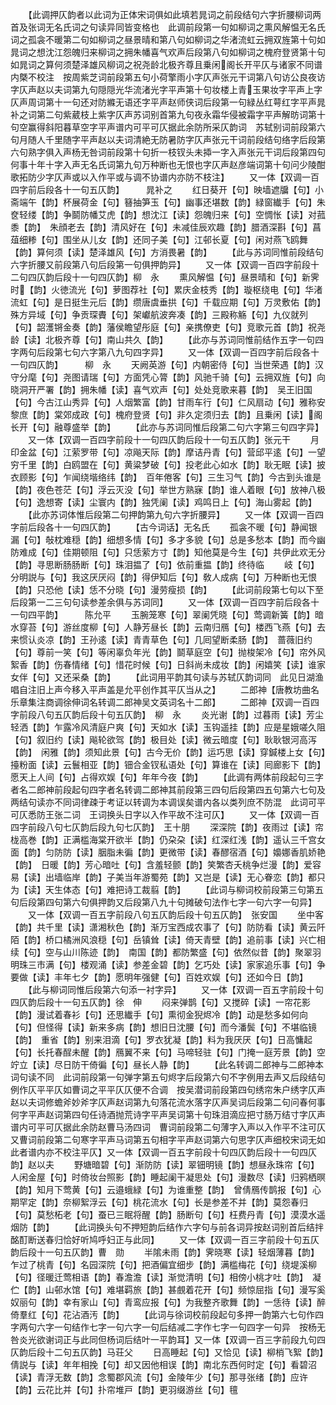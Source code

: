 <!-- { "loadSidebar": true } -->
　　【此调押仄韵者以此词为正体宋词俱如此填若晁词之前段结句六字折腰柳词两首及张词无名氏词之句读异同皆变格也　此调前段第一句如柳词之熏风解愠无名氏词之孤衾不暖第二句如柳词之昼景晴和第八句如柳词之华渚流虹云拥双旌第十句如晁词之想沈江怨魄归来柳词之拥朱幡喜气欢声后段第八句如柳词之槐府登贤第十句如晁词之算何须楚泽雄风柳词之祝尧龄北极齐尊且乗闲阁长开平仄与诸家不同谱内槩不校注　按周紫芝词前段第五句小荷擎雨小字仄声张元干词第八句访公良夜访字仄声赵以夫词第九句隠隠光华流渚光字平声第十句妆楼上青玉果妆字平声上字仄声周词第十一句还对防縧无语还字平声赵师侠词后段第一句緑丛红萼红字平声晁补之词第二句紫葳枝上紫字仄声苏词别首第九句夜永霜华侵被霜字平声解昉词第十句空赢得斜阳暮草空字平声谱内可平可仄据此余防所采仄韵词　苏轼别词前段第六句月随人千里随字平声赵以夫词清絶无防暑防字仄声张元干词前段结句络字后段第六句熟字俱入声杨无咎词前段第十句折一枝钗头未揷一字入声张元干词后段第四句何事十年十字入声无名氏词第九句万种断也无恨也字仄声赵彦端词第十句问少陵酣歌拓防少字仄声或以入作平或与调不协谱内亦防不枝注】
　　又一体【双调一百四字前后段各十一句五仄韵】　　　晁补之
　　红日葵开【句】映墙遮牖【句】小斋端午【韵】杯展荷金【句】簮抽笋玉【句】幽事还堪数【韵】緑窗纎手【句】朱奁轻缕【韵】争鬬防幡艾虎【韵】想沈江【读】怨魄归来【句】空惆怅【读】对菰黍【韵】　朱顔老去【韵】清风好在【句】未减佳辰欢趣【韵】腊酒深斟【句】菖葅细糁【句】围坐从儿女【韵】还同子美【句】江邨长夏【句】闲对燕飞鸥舞【韵】算何须【读】楚泽雄风【句】方消畏暑【韵】
　　【此与苏词同惟前段结句六字折腰又前段第八句后段第一句俱押韵异】
　　又一体【双调一百四字前段十二句四仄韵后段十一句四仄韵】柳　永
　　熏风解愠【句】昼景晴和【句】新霁时【韵】火徳流光【句】萝图荐社【句】累庆金枝秀【韵】璇枢绕电【句】华渚流虹【句】是日挺生元后【韵】缵唐虞垂拱【句】千载应期【句】万灵敷佑【韵】　殊方异域【句】争贡琛賮【句】架巘航波奔凑【韵】三殿称觞【句】九仪就列【句】韶濩锵金奏【韵】藩侯瞻望彤庭【句】亲携僚吏【句】竞歌元首【韵】祝尧龄【读】北极齐尊【句】南山共久【韵】
　　【此亦与苏词同惟前结作五字一句四字两句后段第七句六字第八九句四字异】
　　又一体【双调一百四字前后段各十一句四仄韵】　　　柳　永
　　天阙英游【句】内朝密侍【句】当世荣遇【韵】汉守分麾【句】尧图请瑞【句】方面凭心膂【韵】风驰千骑【句】云拥双旌【句】向晓洞开严署【韵】拥朱幡【读】喜气欢声【句】处处竞歌来暮【韵】　吴王旧国【句】今古江山秀异【句】人烟繁富【韵】甘雨车行【句】仁风扇动【句】雅称安黎庶【韵】棠郊成政【句】槐府登贤【句】非久定须归去【韵】且乗闲【读】阁长开【句】融尊盛举【韵】
　　【此亦与苏词同惟后段第二句六字第三句四字异】
　　又一体【双调一百四字前段十一句四仄韵后段十一句五仄韵】张元干
　　月印金盆【句】江萦罗带【句】凉飚天际【韵】摩诘丹青【句】营邱平逺【句】一望穷千里【韵】白鸥盟在【句】黄粱梦破【句】投老此心如水【韵】耿无眠【读】披衣顾影【句】乍闻绕堦络纬【韵】　百年倦客【句】三生习气【韵】今古到头谁是【韵】夜色苍茫【句】浮云灭没【句】举世方熟寐【韵】谁人着眼【句】放神八极【句】逸想寄【读】尘寰内【韵】独凭阑【读】鸡鸣日上【句】海山雾起【韵】
　　【此亦苏词体惟后段第二句押韵第九句六字折腰异】
　　又一体【双调一百四字前后段各十一句四仄韵】
　　【古今词话】无名氏
　　孤衾不暖【句】静闻银漏【句】敧枕难穏【韵】细想多情【句】多才多貌【句】总是多愁本【韵】而今幽防难成【句】佳期顿阻【句】只恁萦方寸【韵】知他莫是今生【句】共伊此欢无分【韵】寻思断肠肠断【句】珠泪揾了【句】依前重揾【韵】终待临
　　岐【句】分明説与【句】我这厌厌闷【韵】得伊知后【句】敎人成病【句】万种断也无恨【韵】只恐他【读】恁不分晓【句】漫劳瘦损【韵】
　　【此词前段第七句以下至后段第一二三句句读参差余俱与苏词同】
　　又一体【双调一百四字前后段各十一句四平韵】　　　陈允平
　　玉腕笼寒【句】翠阑凭晓【句】莺调新簧【韵】暗水穿苔【句】游丝度柳【句】人静芳昼长【韵】云南归鴈【句】楼西飞燕【句】去来惯认炎凉【韵】王孙逺【读】青青草色【句】几囘望断柔肠【韵】　蔷薇旧约【句】尊前一笑【句】等闲辜负年光【韵】鬬草庭空【句】抛梭架冷【句】帘外风絮香【韵】伤春情绪【句】惜花时候【句】日斜尚未成妆【韵】闲嬉笑【读】谁家女伴【句】又还采桑【韵】
　　【此词用平韵其句读与苏轼仄韵词同　此见日湖渔唱自注旧上声今移入平声盖是允平创作其平仄当从之】
　　二郎神【唐教坊曲名乐章集注商调徐伸词名转调二郎神吴文英词名十二郎】
　　二郎神【双调一百四字前段八句五仄韵后段十句五仄韵】　柳　永
　　炎光谢【韵】过暮雨【读】芳尘轻洒【韵】乍露冷风清庭户爽【句】天如水【读】玉钩遥挂【韵】应是星娥嗟久阻【句】叙旧约【读】飚轮欲驾【韵】极目处【读】微云暗度【句】耿耿银河高泻【韵】　闲雅【韵】须知此景【句】古今无价【韵】运巧思【读】穿鍼楼上女【句】擡粉面【读】云鬟相亚【韵】钿合金钗私语处【句】算谁在【读】囘廊影下【韵】愿天上人间【句】占得欢娱【句】年年今夜【韵】
　　【此调有两体前段起句三字者名二郎神前段起句四字者名转调二郎神其前段第三四句后段第四五句第六七句及两结句读亦不同词律疎于考证以转调为本调误矣谱内各以类列庶不防混　此词可平可仄悉防王张二词　王词换头日字以入作平故不注可仄】
　　又一体【双调一百四字前段八句七仄韵后段九句七仄韵】　王十朋
　　深深院【韵】夜雨过【读】帘栊高巻【韵】正满槛海棠开欲半【韵】仍朶朶【读】红深红浅【韵】遥认三千宫女面【韵】匀防防【读】胭脂未徧【韵】更微带【读】春醪宿酒【句】嬝娜香肌娇艳【韵】　日暖【韵】芳心暗吐【句】含羞轻颤【韵】笑繁杏夭桃争烂漫【韵】爱容易【读】出墙临岸【韵】子美当年游蜀苑【韵】又岂是【读】无心眷恋【韵】都只为【读】天生体态【句】难把诗工裁翦【韵】
　　【此词与柳词校前段第三句第五句后段第四句第六句俱押韵又后段第八九十句摊破句法作七字一句六字一句异】
　　又一体【双调一百五字前段八句五仄韵后段十句五仄韵】　张安国
　　坐中客【韵】共千里【读】潇湘秋色【韵】渐万宝西成农事了【句】防防看【读】黄云阡陌【韵】桥口橘洲风浪穏【句】岳镇耸【读】倚天青壁【韵】追前事【读】兴亡相续【句】空与山川陈迹【韵】　南国【韵】都防繁盛【句】依然似昔【韵】聚翠羽明珠三市满【句】楼观涌【读】参差金碧【韵】乞巧处【读】家家追乐事【句】争要做【读】丰年七夕【韵】愿明年强健【句】百姓欢娱【句】还如今日【韵】
　　【此与柳词同惟后段第六句添一衬字异】
　　又一体【双调一百五字前段十句四仄韵后段十一句五仄韵】徐　伸
　　闷来弹鹊【句】又搅碎【读】一帘花影【韵】漫试着春衫【句】还思纎手【句】熏彻金猊烬冷【韵】动是愁多如何向【句】但怪得【读】新来多病【韵】想旧日沈腰【句】而今潘鬓【句】不堪临镜【韵】　重省【韵】别来泪滴【句】罗衣犹凝【韵】料为我厌厌【句】日高慵起【句】长托春酲未醒【韵】鴈翼不来【句】马啼轻驻【句】门掩一庭芳景【韵】空竚立【读】尽日防干倚徧【句】昼长人静【韵】
　　【此名转调二郎神与二郎神本词句读不同　此词前段第一句弹字第五句烬字后段第六句不字例用去声又后段结句例作仄平平仄如曹词之平平仄仄便不合调　按吴潜词前段第四句绣帘朱户绣字仄声赵以夫词修蟾斧妙斧字仄声赵词第九句落花流水落字仄声吴词后段第二句问春何事何字平声赵词第四句任诗酒抛荒诗字平声吴词第十句珠泪滴应把寸肠万结寸字仄声谱内可平可仄据此余防赵曹马汤四词　曹词前段第二句薄字入声以入作平不注可仄又曹词前段第二句寒字平声马词第五句相字平声赵词第六句思字仄声细校宋词无如此者谱内亦不校注平仄】又一体【双调一百五字前段十句四仄韵后段十一句四仄韵】赵以夫
　　野塘暗碧【句】渐防防【读】翠钿明镜【韵】想昼永珠帘【句】人闲金屋【句】时倚妆台照影【韵】睡起阑干凝思处【句】漫数尽【读】归鸦栖暝【韵】知月下莺黄【句】云邉蛾緑【句】为谁重整【韵】　曾倩鴈传鹊报【句】心期罕定【韵】奈柳絮浮云【句】桃花流水【句】长是参差不并【韵】莫怨春归【句】莫愁柘老【句】蚕已三眠将醒【韵】肠断句【句】枉费丹青【句】漠漠水遥烟防【韵】
　　【此词换头句不押短韵后结作六字句与前各词异按赵词别首后结拌酩酊断送春归恰好听鸠呼妇正与此同】
　　又一体【双调一百三字前段十句五仄韵后段十一句五仄韵】曹　勋
　　半隂未雨【韵】霁晓寒【读】轻烟薄暮【韵】乍过了桃青【句】名园深院【句】把酒偏宜细步【韵】满槛梅花【句】绕堤溪柳【句】径暖迁莺相语【韵】春澹澹【读】渐觉清明【句】相傍小桃才吐【韵】　凝伫【韵】山邨水馆【句】难堪羁旅【韵】甚覻着花开【句】频惊屈指【句】漫写奚奴丽句【韵】幸有家山【句】青鸾应报【句】为我整齐歌舞【韵】一恁待【读】醉倚羣红【句】花沾酒汚【韵】
　　【此词与徐词校前段起句多押一韵第六七句作四字两句六字一句结作七字一句六字一句后结减二字作七字一句四字一句异　按杨无咎炎光欲谢词正与此同但杨词后结叶一平韵耳】又一体【双调一百三字前段九句四仄韵后段十二句五仄韵】马荘父
　　日高睡起【句】又恰见【读】柳梢飞絮【韵】倩説与【读】年年相挽【句】却又因他相误【韵】南北东西何时定【句】看碧沼【读】青浮无数【韵】念蜀郡风流【句】金陵年少【句】那寻张绪【韵】应许【韵】云花比并【句】扑帘堆戸【韵】更羽缀游丝【句】氊
